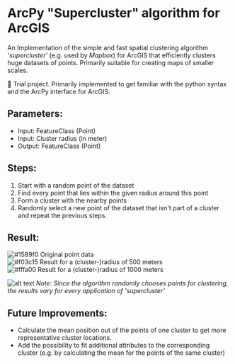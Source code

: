 # ArcPy "Supercluster" algorithm for ArcGIS
An Implementation of the simple and fast spatial clustering algorithm *'supercluster'* (e.g. used by *Mapbox*) for ArcGIS that efficiently  clusters huge datasets of points. Primarily suitable for creating maps of smaller scales. 

&#x1F4D7; Trial project. Primarily implemented to get familiar with the python syntax and the ArcPy interface for ArcGIS.

## Parameters:<br/>
- Input: FeatureClass (Point)<br/>
- Input: Cluster radius (in meter)<br/>
- Output: FeatureClass (Point)<br/>

## Steps:<br/>
1. Start with a random point of the dataset<br/>
2. Find every point that lies within the given radius around this point<br/>
3. Form a cluster with the nearby points<br/>
4. Randomly select a new point of the dataset that isn't part of a cluster and repeat the previous steps.

## Result:<br/>
![#1589f0](https://placehold.it/15/1589f0/000000?text=+) Original point data </br>
![#f03c15](https://placehold.it/15/f03c15/000000?text=+) Result for a (cluster-)radius of 500 meters </br>
![#fffa00](https://placehold.it/15/fffa00/000000?text=+) Result for a (cluster-)radius of 1000 meters </br>

![alt text](https://github.com/OliverHennhoefer/ArcPy_Supercluster/blob/master/supercluster_result.PNG)
*Note: Since the algorithm randomly chooses points for clustering, the results vary for every application of 'supercluster'*

## Future Improvements:<br/>
- Calculate the mean position out of the points of one cluster to get more representative cluster locations.
- Add the possibility to fit additional attributes to the corresponding cluster (e.g. by calculating the mean for the points of the same cluster)
